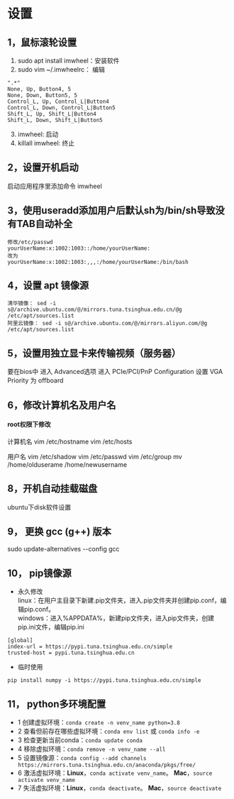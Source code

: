 # 设置

## 1，鼠标滚轮设置
1. sudo apt install imwheel：安装软件
2. sudo vim ~/.imwheelrc： 编辑
```
".*"
None, Up, Button4, 5 
None, Down, Button5, 5 
Control_L, Up, Control_L|Button4 
Control_L, Down, Control_L|Button5 
Shift_L, Up, Shift_L|Button4 
Shift_L, Down, Shift_L|Button5
```
3. imwheel: 启动
4. killall imwheel: 终止

## 2，设置开机启动
启动应用程序里添加命令 imwheel

## 3，使用useradd添加用户后默认sh为/bin/sh导致没有TAB自动补全
```
修改/etc/passwd  
yourUserName:x:1002:1003::/home/yourUserName:  
改为  
yourUserName:x:1002:1003:,,,:/home/yourUserName:/bin/bash  
```

## 4，设置 apt 镜像源
```
清华镜像： sed -i s@/archive.ubuntu.com/@/mirrors.tuna.tsinghua.edu.cn/@g /etc/apt/sources.list
阿里云镜像： sed -i s@/archive.ubuntu.com/@/mirrors.aliyun.com/@g /etc/apt/sources.list
```


## 5，设置用独立显卡来传输视频（服务器）
要在bios中
进入 Advanced选项
进入 PCIe/PCI/PnP Configuration
设置 VGA Priority 为 offboard


## 6，修改计算机名及用户名
#### **root权限下修改**
计算机名
vim /etc/hostname
vim /etc/hosts

用户名
vim /etc/shadow
vim /etc/passwd
vim /etc/group
mv /home/olduserame /home/newusername

## 8，开机自动挂载磁盘
ubuntu下disk软件设置


## 9， 更换 gcc (g++) 版本
sudo update-alternatives --config gcc

## 10， pip镜像源
- 永久修改  
linux：在用户主目录下新建.pip文件夹，进入.pip文件夹并创建pip.conf，编辑pip.conf。  
windows：进入%APPDATA%，新建pip文件夹，进入pip文件夹，创建pip.ini文件，编辑pip.ini
```
[global]
index-url = https://pypi.tuna.tsinghua.edu.cn/simple
trusted-host = pypi.tuna.tsinghua.edu.cn
```

- 临时使用
```
pip install numpy -i https://pypi.tuna.tsinghua.edu.cn/simple
```

## 11， python多环境配置
- 1 创建虚拟环境：`conda create -n venv_name python=3.8`
- 2 查看但前存在哪些虚拟环境：`conda env list` 或 `conda info -e`
- 3 检查更新当前conda：`conda update conda`
- 4 移除虚拟环境：`conda remove -n venv_name --all`
- 5 设置镜像源：`conda config --add channels https://mirrors.tuna.tsinghua.edu.cn/anaconda/pkgs/free/`
- 6 激活虚拟环境：**Linux**，`conda activate venv_name`。 **Mac**，`source activate venv_name`
- 7 失活虚拟环境：**Linux**，`conda deactivate`。 **Mac**，`source deactivate`












